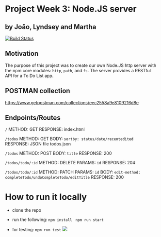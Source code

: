# Project Week 3: Node.JS server 
## by João, Lyndsey and Martha

[![Build Status](https://travis-ci.org/FACxBeamery/project-week-3.svg?branch=master)](https://travis-ci.org/FACxBeamery/project-week-3)

## Motivation
The purpose of this project was to create our own Node.JS http server with the npm core modules: `http`, `path`, and `fs`. The server provides a RESTful API for a To Do List app. 

## POSTMAN collection

https://www.getpostman.com/collections/eec2558a9e8109216d8e

## Endpoints/Routes

`/`
METHOD: GET
RESPONSE: index.html

`/todos`
METHOD: GET
BODY: `sortby: status/date/recentedited`
RESPONSE: JSON file todos.json

`/todos`
METHOD: POST
BODY: `title`
RESPONSE: 200

`/todos/todo/:id`
METHOD: DELETE
PARAMS: `id`
RESPONSE: 204

`/todos/todo/:id`
METHOD: PATCH
PARAMS: `id`
BODY: `edit-method: completeTodo/undoCompleteTodo/editTitle`
RESPONSE: 200

# How to run it locally

- clone the repo
- run the following: 
  `npm install `
  `npm run start`
  
- for testing:
    `npm run test`
![](https://i.imgur.com/tBWExSW.png)

